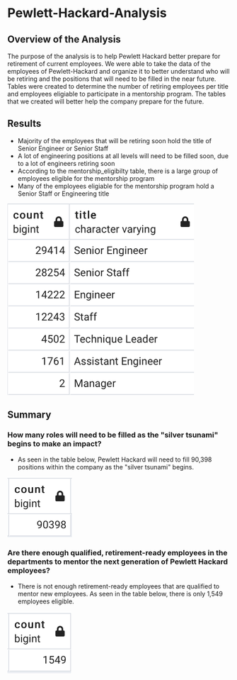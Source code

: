 # Pewlett-Hackard-Analysis

## Overview of the Analysis
The purpose of the analysis is to help Pewlett Hackard better prepare for retirement of current employees.  We were able to take the data of the employees of Pewlett-Hackard and organize it to better understand who will be retiring and the positions that will need to be filled in the near future.  Tables were created to determine the number of retiring employees per title and employees eligiable to participate in a mentorship program.  The tables that we created will better help the company prepare for the future.

## Results
- Majority of the employees that will be retiring soon hold the title of Senior Engineer or Senior Staff
- A lot of engineering positions at all levels will need to be filled soon, due to a lot of engineers retiring soon
- According to the mentorship_eligibilty table, there is a large group of employees eligible for the mentorship program
- Many of the employees eligiable for the mentorship program hold a Senior Staff or Engineering title

![ALT TEXT](https://github.com/abbys114/Pewlett-Hackard-Analysis/blob/main/retiring_titles.png)

## Summary
### How many roles will need to be filled as the "silver tsunami" begins to make an impact?
- As seen in the table below, Pewlett Hackard will need to fill 90,398 positions within the company as the "silver tsunami" begins. 

![ALT TEXT](https://github.com/abbys114/Pewlett-Hackard-Analysis/blob/main/Total_retiring.png)

### Are there enough qualified, retirement-ready employees in the departments to mentor the next generation of Pewlett Hackard employees?
- There is not enough retirement-ready employees that are qualified to mentor new employees.  As seen in the table below, there is only 1,549 employees eligible.

![ALT TEXT](https://github.com/abbys114/Pewlett-Hackard-Analysis/blob/main/Mentorship_eligibility.png) 














